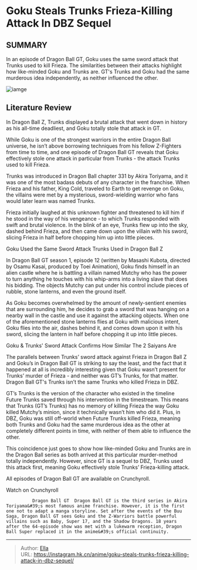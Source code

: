# Goku Steals Trunks Frieza-Killing Attack In DBZ Sequel


## SUMMARY 



  In an episode of Dragon Ball GT, Goku uses the same sword attack that Trunks used to kill Frieza.   The similarities between their attacks highlight how like-minded Goku and Trunks are.   GT&#39;s Trunks and Goku had the same murderous idea independently, as neither influenced the other.  

![iamge](https://static1.srcdn.com/wordpress/wp-content/uploads/2022/12/goku-copied-trunks.jpg)

## Literature Review

In Dragon Ball Z, Trunks displayed a brutal attack that went down in history as his all-time deadliest, and Goku totally stole that attack in GT. 




While Goku is one of the strongest warriors in the entire Dragon Ball universe, he isn’t above borrowing techniques from his fellow Z-Fighters from time to time, and one episode of Dragon Ball GT reveals that Goku effectively stole one attack in particular from Trunks - the attack Trunks used to kill Frieza.




Trunks was introduced in Dragon Ball chapter 331 by Akira Toriyama, and it was one of the most badass debuts of any character in the franchise. When Frieza and his father, King Cold, traveled to Earth to get revenge on Goku, the villains were met by a mysterious, sword-wielding warrior who fans would later learn was named Trunks.

          

Frieza initially laughed at this unknown fighter and threatened to kill him if he stood in the way of his vengeance - to which Trunks responded with swift and brutal violence. In the blink of an eye, Trunks flew up into the sky, dashed behind Frieza, and then came down upon the villain with his sword, slicing Frieza in half before chopping him up into little pieces.


 Goku Used the Same Sword Attack Trunks Used in Dragon Ball Z 
         




In Dragon Ball GT season 1, episode 12 (written by Masashi Kubota, directed by Osamu Kasai, produced by Toei Animation), Goku finds himself in an alien castle where he is battling a villain named Mutchy who has the power to turn anything he touches with his whip-arms into a living slave that does his bidding. The objects Mutchy can put under his control include pieces of rubble, stone lanterns, and even the ground itself.

As Goku becomes overwhelmed by the amount of newly-sentient enemies that are surrounding him, he decides to grab a sword that was hanging on a nearby wall in the castle and use it against the attacking objects. When one of the aforementioned stone lanterns flies at Goku with malicious intent, Goku flies into the air, dashes behind it, and comes down upon it with his sword, slicing the lantern in half before chopping it up into little pieces.



 Goku &amp; Trunks&#39; Sword Attack Confirms How Similar The 2 Saiyans Are 
          




The parallels between Trunks’ sword attack against Frieza in Dragon Ball Z and Goku’s in Dragon Ball GT is striking to say the least, and the fact that it happened at all is incredibly interesting given that Goku wasn’t present for Trunks’ murder of Frieza - and neither was GT’s Trunks, for that matter. Dragon Ball GT&#39;s Trunks isn’t the same Trunks who killed Frieza in DBZ.

GT’s Trunks is the version of the character who existed in the timeline Future Trunks saved through his intervention in the timestream. This means that Trunks (GT’s Trunks) has no memory of killing Frieza the way Goku killed Mutchy’s minion, since it technically wasn’t him who did it. Plus, in DBZ, Goku was still off-world when Future Trunks killed Frieza, meaning both Trunks and Goku had the same murderous idea as the other at completely different points in time, with neither of them able to influence the other.

This coincidence just goes to show how like-minded Goku and Trunks are in the Dragon Ball series as both arrived at this particular murder-method totally independently. However, since GT is a sequel to DBZ, Trunks used this attack first, meaning Goku effectively stole Trunks’ Frieza-killing attack.




All episodes of Dragon Ball GT are available on Crunchyroll.

Watch on Crunchyroll

              Dragon Ball GT  Dragon Ball GT is the third series in Akira Toriyama&#39;s most famous anime franchise. However, it is the first one not to adapt a manga storyline. Set after the events of the Buu Saga, Dragon Ball GT sees Goku and the Z-Warriors battle powerful villains such as Baby, Super 17, and the Shadow Dragons. 18 years after the 64-episode show was met with a lukewarm reception, Dragon Ball Super replaced it in the anime&#39;s official continuity.   


---

> Author: [Ella](https://instagram.hk.cn/)  
> URL: https://instagram.hk.cn/anime/goku-steals-trunks-frieza-killing-attack-in-dbz-sequel/  

